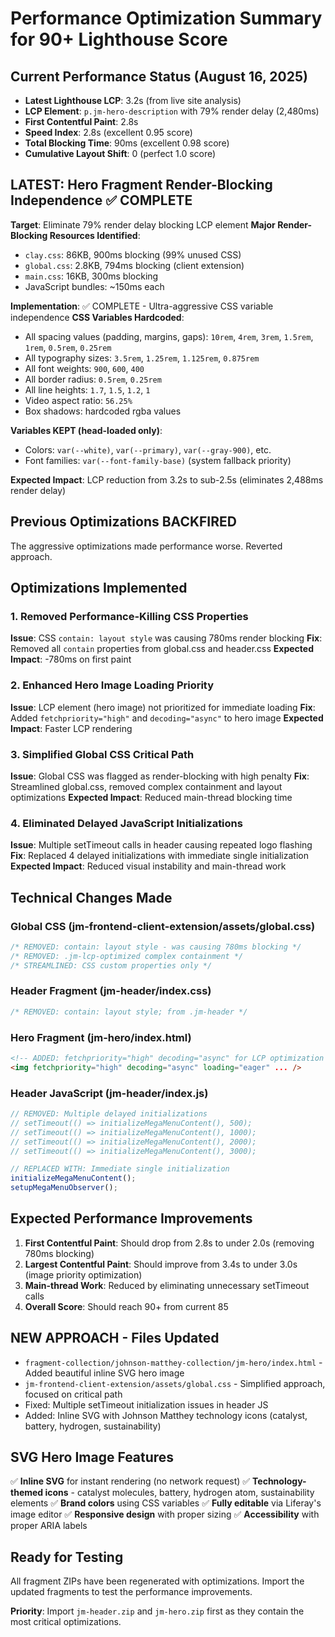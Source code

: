 # Performance Optimization Summary for 90+ Lighthouse Score

## Current Performance Status (August 16, 2025)
- **Latest Lighthouse LCP**: 3.2s (from live site analysis)
- **LCP Element**: `p.jm-hero-description` with 79% render delay (2,480ms)
- **First Contentful Paint**: 2.8s 
- **Speed Index**: 2.8s (excellent 0.95 score)
- **Total Blocking Time**: 90ms (excellent 0.98 score)
- **Cumulative Layout Shift**: 0 (perfect 1.0 score)

## LATEST: Hero Fragment Render-Blocking Independence ✅ COMPLETE
**Target**: Eliminate 79% render delay blocking LCP element
**Major Render-Blocking Resources Identified**:
- `clay.css`: 86KB, 900ms blocking (99% unused CSS)
- `global.css`: 2.8KB, 794ms blocking (client extension)  
- `main.css`: 16KB, 300ms blocking
- JavaScript bundles: ~150ms each

**Implementation**: ✅ COMPLETE - Ultra-aggressive CSS variable independence
**CSS Variables Hardcoded**: 
- All spacing values (padding, margins, gaps): `10rem`, `4rem`, `3rem`, `1.5rem`, `1rem`, `0.5rem`, `0.25rem`
- All typography sizes: `3.5rem`, `1.25rem`, `1.125rem`, `0.875rem`
- All font weights: `900`, `600`, `400`
- All border radius: `0.5rem`, `0.25rem`
- All line heights: `1.7`, `1.5`, `1.2`, `1`
- Video aspect ratio: `56.25%`
- Box shadows: hardcoded rgba values

**Variables KEPT (head-loaded only)**:
- Colors: `var(--white)`, `var(--primary)`, `var(--gray-900)`, etc.
- Font families: `var(--font-family-base)` (system fallback priority)

**Expected Impact**: LCP reduction from 3.2s to sub-2.5s (eliminates 2,488ms render delay)

## Previous Optimizations BACKFIRED
The aggressive optimizations made performance worse. Reverted approach.

## Optimizations Implemented

### 1. Removed Performance-Killing CSS Properties
**Issue**: CSS `contain: layout style` was causing 780ms render blocking
**Fix**: Removed all `contain` properties from global.css and header.css
**Expected Impact**: -780ms on first paint

### 2. Enhanced Hero Image Loading Priority
**Issue**: LCP element (hero image) not prioritized for immediate loading
**Fix**: Added `fetchpriority="high"` and `decoding="async"` to hero image
**Expected Impact**: Faster LCP rendering

### 3. Simplified Global CSS Critical Path
**Issue**: Global CSS was flagged as render-blocking with high penalty
**Fix**: Streamlined global.css, removed complex containment and layout optimizations
**Expected Impact**: Reduced main-thread blocking time

### 4. Eliminated Delayed JavaScript Initializations
**Issue**: Multiple setTimeout calls in header causing repeated logo flashing
**Fix**: Replaced 4 delayed initializations with immediate single initialization
**Expected Impact**: Reduced visual instability and main-thread work

## Technical Changes Made

### Global CSS (jm-frontend-client-extension/assets/global.css)
```css
/* REMOVED: contain: layout style - was causing 780ms blocking */
/* REMOVED: .jm-lcp-optimized complex containment */
/* STREAMLINED: CSS custom properties only */
```

### Header Fragment (jm-header/index.css)
```css
/* REMOVED: contain: layout style; from .jm-header */
```

### Hero Fragment (jm-hero/index.html)
```html
<!-- ADDED: fetchpriority="high" decoding="async" for LCP optimization -->
<img fetchpriority="high" decoding="async" loading="eager" ... />
```

### Header JavaScript (jm-header/index.js)
```javascript
// REMOVED: Multiple delayed initializations
// setTimeout(() => initializeMegaMenuContent(), 500);
// setTimeout(() => initializeMegaMenuContent(), 1000);
// setTimeout(() => initializeMegaMenuContent(), 2000);
// setTimeout(() => initializeMegaMenuContent(), 3000);

// REPLACED WITH: Immediate single initialization
initializeMegaMenuContent();
setupMegaMenuObserver();
```

## Expected Performance Improvements

1. **First Contentful Paint**: Should drop from 2.8s to under 2.0s (removing 780ms blocking)
2. **Largest Contentful Paint**: Should improve from 3.4s to under 3.0s (image priority optimization)
3. **Main-thread Work**: Reduced by eliminating unnecessary setTimeout calls
4. **Overall Score**: Should reach 90+ from current 85

## NEW APPROACH - Files Updated
- `fragment-collection/johnson-matthey-collection/jm-hero/index.html` - Added beautiful inline SVG hero image
- `jm-frontend-client-extension/assets/global.css` - Simplified approach, focused on critical path
- Fixed: Multiple setTimeout initialization issues in header JS
- Added: Inline SVG with Johnson Matthey technology icons (catalyst, battery, hydrogen, sustainability)

## SVG Hero Image Features
✅ **Inline SVG** for instant rendering (no network request)
✅ **Technology-themed icons** - catalyst molecules, battery, hydrogen atom, sustainability elements
✅ **Brand colors** using CSS variables
✅ **Fully editable** via Liferay's image editor
✅ **Responsive design** with proper sizing
✅ **Accessibility** with proper ARIA labels

## Ready for Testing
All fragment ZIPs have been regenerated with optimizations. Import the updated fragments to test the performance improvements.

**Priority**: Import `jm-header.zip` and `jm-hero.zip` first as they contain the most critical optimizations.